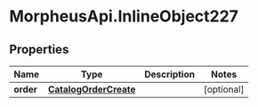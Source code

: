 # MorpheusApi.InlineObject227

## Properties

Name | Type | Description | Notes
------------ | ------------- | ------------- | -------------
**order** | [**CatalogOrderCreate**](CatalogOrderCreate.md) |  | [optional] 


